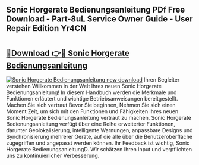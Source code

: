 ## Sonic Horgerate Bedienungsanleitung PDf Free Download - Part-8uL Service Owner Guide - User Repair Edition Yr4CN

# <h2><a href="http://df4b358.blite.top/?on=Sonic+Horgerate+Bedienungsanleitung">🔗Download 👉🔴 Sonic Horgerate Bedienungsanleitung</a></h2>

[![Sonic Horgerate Bedienungsanleitung new download](https://i.imgur.com/lujVjoI.png)](http://df4b358.blite.top/?on=Sonic+Horgerate+Bedienungsanleitung)
Ihren Begleiter verstehen Willkommen in der Welt Ihres neuen Sonic Horgerate Bedienungsanleitung! In diesem Handbuch werden die Merkmale und Funktionen erläutert und wichtige Betriebsanweisungen bereitgestellt. Machen Sie sich vertraut Bevor Sie beginnen, Nehmen Sie sich einen Moment Zeit, um sich mit den Funktionen und Fähigkeiten Ihres neuen Sonic Horgerate Bedienungsanleitung vertraut zu machen. Sonic Horgerate Bedienungsanleitung verfügt über eine Reihe erweiterter Funktionen, darunter Geolokalisierung, intelligente Warnungen, anpassbare Designs und Synchronisierung mehrerer Geräte, auf die alle über die Benutzeroberfläche zugegriffen und angepasst werden können. Ihr Feedback ist wichtig, Sonic Horgerate BedienungsanleitungD. Wir schätzen Ihren Input und verpflichten uns zu kontinuierlicher Verbesserung.
